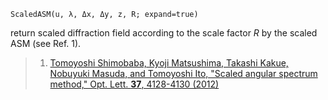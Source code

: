 ```
ScaledASM(u, λ, Δx, Δy, z, R; expand=true)
```

return scaled diffraction field according to the scale factor $R$ by the scaled ASM (see Ref. 1).

> 1. [Tomoyoshi Shimobaba, Kyoji Matsushima, Takashi Kakue, Nobuyuki Masuda, and Tomoyoshi Ito, "Scaled angular spectrum method," Opt. Lett. **37**, 4128-4130 (2012)](https://doi.org/10.1364/OL.37.004128)

